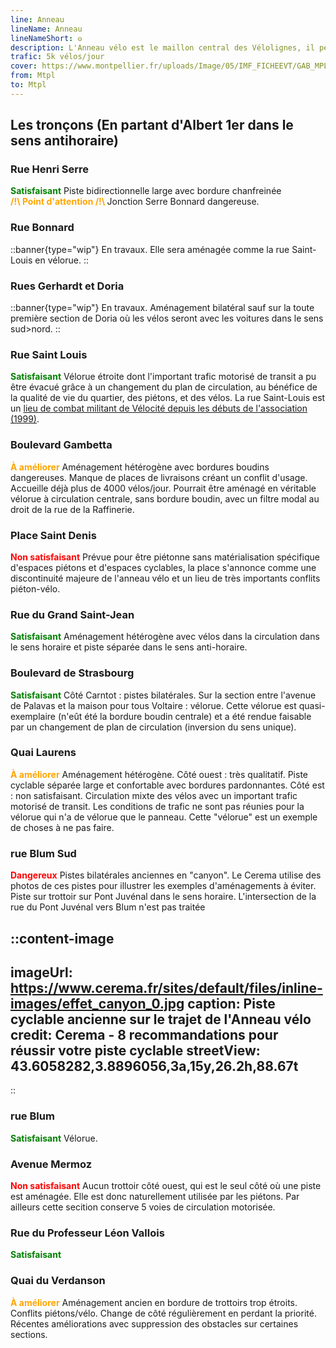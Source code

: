 ```yaml
---
line: Anneau
lineName: Anneau
lineNameShort: 𐍈
description: L'Anneau vélo est le maillon central des Vélolignes, il permet de relier (presque) toutes les radiales
trafic: 5k vélos/jour
cover: https://www.montpellier.fr/uploads/Image/05/IMF_FICHEEVT/GAB_MPL/44302_803_vcsPRAsset_3165929_167415_03610949-a910-4ec3-860c-1c9d201008ff_0.jpeg
from: Mtpl
to: Mtpl
---
```


## Les tronçons (En partant d'Albert 1er dans le sens antihoraire)

### Rue Henri Serre 

<span style="color:green;font-weight:bold;">Satisfaisant</span>
Piste bidirectionnelle large avec bordure chanfreinée<br>
<span style="color:orange;font-weight:bold;">/!\ Point d'attention /!\ </span>Jonction Serre Bonnard dangereuse.

### Rue Bonnard

::banner{type="wip"}
En travaux. Elle sera aménagée comme la rue Saint-Louis en vélorue.
::


### Rues Gerhardt et Doria

::banner{type="wip"}
En travaux. Aménagement bilatéral sauf sur la toute première section de Doria où les vélos seront avec les voitures dans le sens sud>nord.
::

### Rue Saint Louis

<span style="color:green;font-weight:bold;">Satisfaisant</span>
Vélorue étroite dont l'important trafic motorisé de transit a pu être évacué grâce à un changement du plan de circulation, au bénéfice de la qualité de vie du quartier, des piétons, et des vélos. La rue Saint-Louis est un <a href="http://www.velocite-montpellier.fr/wp-content/uploads/2013/10/2013-10-Dossier-de-presse-V%C3%A9lo-Rue-St-Louis.pdf">lieu de combat militant de Vélocité depuis les débuts de l'association (1999)</a>.

### Boulevard Gambetta

<span style="color:orange;font-weight:bold">À améliorer</span>
Aménagement hétérogène avec bordures boudins dangereuses. Manque de places de livraisons créant un conflit d'usage. Accueille déjà plus de 4000 vélos/jour. Pourrait être aménagé en véritable vélorue à circulation centrale, sans bordure boudin, avec un filtre modal au droit de la rue de la Raffinerie.

### Place Saint Denis

<span style="color:red;font-weight:bold">Non satisfaisant</span>
Prévue pour être piétonne sans matérialisation spécifique d'espaces piétons et d'espaces cyclables, la place s'annonce comme une discontinuité majeure de l'anneau vélo et un lieu de très importants conflits piéton-vélo.

### Rue du Grand Saint-Jean

<span style="color:green;font-weight:bold">Satisfaisant</span> Aménagement hétérogène avec vélos dans la circulation dans le sens horaire et piste séparée dans le sens anti-horaire.

### Boulevard de Strasbourg

<span style="color:green;font-weight:bold">Satisfaisant</span> Côté Carntot : pistes bilatérales. Sur la section entre l'avenue de Palavas et la maison pour tous Voltaire : vélorue. Cette vélorue est quasi-exemplaire (n'eût été la bordure boudin centrale) et a été rendue faisable par un changement de plan de circulation (inversion du sens unique).

### Quai Laurens

<span style="color:orange;font-weight:bold">À améliorer</span> Aménagement hétérogène. Côté ouest : très qualitatif. Piste cyclable séparée large et confortable avec bordures pardonnantes. Côté est : non satisfaisant. Circulation mixte des vélos avec un important trafic motorisé de transit. Les conditions de trafic ne sont pas réunies pour la vélorue qui n'a de vélorue que le panneau. Cette "vélorue" est un exemple de choses à ne pas faire.

### rue Blum Sud

<span style="color:red;font-weight:bold">Dangereux</span> Pistes bilatérales anciennes en "canyon". Le Cerema utilise des photos de ces pistes pour illustrer les exemples d'aménagements à éviter. Piste sur trottoir sur Pont Juvénal dans le sens horaire. L'intersection de la rue du Pont Juvénal vers Blum n'est pas traitée

::content-image
---
imageUrl: https://www.cerema.fr/sites/default/files/inline-images/effet_canyon_0.jpg
caption: Piste cyclable ancienne sur le trajet de l'Anneau vélo
credit: Cerema - 8 recommandations pour réussir votre piste cyclable
streetView: 43.6058282,3.8896056,3a,15y,26.2h,88.67t
---
::

### rue Blum

<span style="color:green;font-weight:bold">Satisfaisant</span> Vélorue.

### Avenue Mermoz

<span style="color:red;font-weight:bold">Non satisfaisant</span> Aucun trottoir côté ouest, qui est le seul côté où une piste est aménagée. Elle est donc naturellement utilisée par les piétons. Par ailleurs cette secition conserve 5 voies de circulation motorisée.

### Rue du Professeur Léon Vallois

<span style="color:green;font-weight:bold">Satisfaisant</span>

### Quai du Verdanson

<span style="color:orange;font-weight:bold">À améliorer</span> Aménagement ancien en bordure de trottoirs trop étroits. Conflits piétons/vélo. Change de côté régulièrement en perdant la priorité. Récentes améliorations avec suppression des obstacles sur certaines sections.